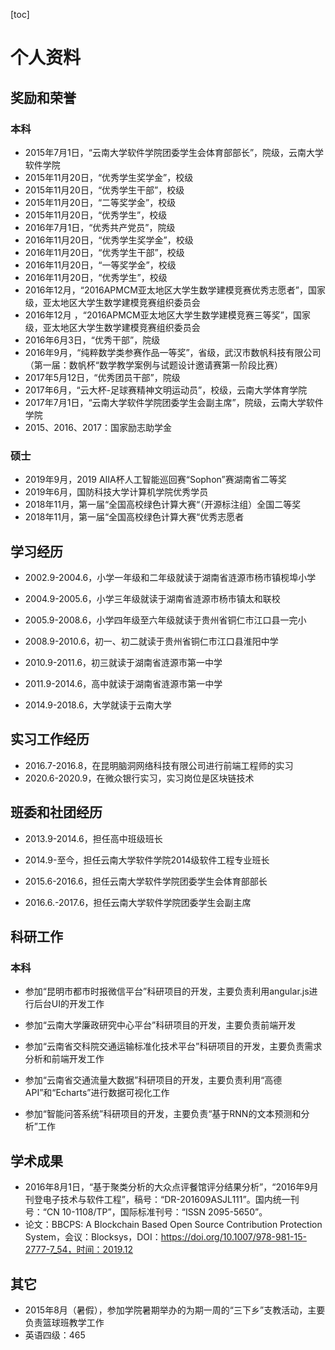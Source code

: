 [toc]

# 个人资料

## 奖励和荣誉

### 本科

- 2015年7月1日，“云南大学软件学院团委学生会体育部部长”，院级，云南大学软件学院
- 2015年11月20日，“优秀学生奖学金”，校级
- 2015年11月20日，“优秀学生干部”，校级
- 2015年11月20日，“二等奖学金”，校级
- 2015年11月20日，“优秀学生”，校级
- 2016年7月1日，“优秀共产党员”，院级
- 2016年11月20日，“优秀学生奖学金”，校级
- 2016年11月20日，“优秀学生干部”，校级
- 2016年11月20日，“一等奖学金”，校级
- 2016年11月20日，“优秀学生”，校级
- 2016年12月，“2016APMCM亚太地区大学生数学建模竞赛优秀志愿者”，国家级，亚太地区大学生数学建模竞赛组织委员会
- 2016年12月 ，“2016APMCM亚太地区大学生数学建模竞赛三等奖”，国家级，亚太地区大学生数学建模竞赛组织委员会
- 2016年6月3日，“优秀干部”，院级
- 2016年9月，“纯粹数学类参赛作品一等奖”，省级，武汉市数帆科技有限公司（第一届：数帆杯“数学教学案例与试题设计邀请赛第一阶段比赛）
- 2017年5月12日，“优秀团员干部”，院级
- 2017年6月，“云大杯-足球赛精神文明运动员”，校级，云南大学体育学院
- 2017年7月1日，“云南大学软件学院团委学生会副主席”，院级，云南大学软件学院
- 2015、2016、2017：国家励志助学金

### 硕士

- 2019年9月，2019 AIIA杯人工智能巡回赛“Sophon”赛湖南省二等奖
- 2019年6月，国防科技大学计算机学院优秀学员
- 2018年11月，第一届“全国高校绿色计算大赛“（开源标注组）全国二等奖
- 2018年11月，第一届“全国高校绿色计算大赛“优秀志愿者

## 学习经历

- 2002.9-2004.6，小学一年级和二年级就读于湖南省涟源市杨市镇枧埠小学

- 2004.9-2005.6，小学三年级就读于湖南省涟源市杨市镇太和联校

- 2005.9-2008.6，小学四年级至六年级就读于贵州省铜仁市江口县一完小

- 2008.9-2010.6，初一、初二就读于贵州省铜仁市江口县淮阳中学

- 2010.9-2011.6，初三就读于湖南省涟源市第一中学

- 2011.9-2014.6，高中就读于湖南省涟源市第一中学

- 2014.9-2018.6，大学就读于云南大学

## 实习工作经历

- 2016.7-2016.8，在昆明脑洞网络科技有限公司进行前端工程师的实习
- 2020.6-2020.9，在微众银行实习，实习岗位是区块链技术

## 班委和社团经历

- 2013.9-2014.6，担任高中班级班长

- 2014.9-至今，担任云南大学软件学院2014级软件工程专业班长

- 2015.6-2016.6，担任云南大学软件学院团委学生会体育部部长

- 2016.6.-2017.6，担任云南大学软件学院团委学生会副主席

## 科研工作

### 本科

- 参加“昆明市都市时报微信平台”科研项目的开发，主要负责利用angular.js进行后台UI的开发工作

- 参加“云南大学廉政研究中心平台”科研项目的开发，主要负责前端开发

- 参加“云南省交科院交通运输标准化技术平台”科研项目的开发，主要负责需求分析和前端开发工作

- 参加“云南省交通流量大数据”科研项目的开发，主要负责利用“高德API”和“Echarts”进行数据可视化工作

- 参加“智能问答系统”科研项目的开发，主要负责“基于RNN的文本预测和分析”工作

## 学术成果

- 2016年8月1日，“基于聚类分析的大众点评餐馆评分结果分析”，“2016年9月刊登电子技术与软件工程”，稿号：“DR-201609ASJL111”。国内统一刊号：“CN 10-1108/TP”，国际标准刊号：“ISSN 2095-5650”。
- 论文：BBCPS: A Blockchain Based Open Source Contribution Protection System，会议：Blocksys，DOI：https://doi.org/10.1007/978-981-15-2777-7_54，时间：2019.12

## 其它

- 2015年8月（暑假），参加学院暑期举办的为期一周的“三下乡”支教活动，主要负责篮球班教学工作
- 英语四级：465

